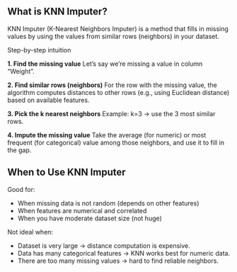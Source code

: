 ## What is KNN Imputer?

KNN Imputer (K-Nearest Neighbors Imputer) is a method that fills in missing values by using the values from similar rows (neighbors) in your dataset.

Step-by-step intuition

**1. Find the missing value**
Let’s say we’re missing a value in column “Weight”.

**2. Find similar rows (neighbors)**
For the row with the missing value, the algorithm computes distances to other rows (e.g., using Euclidean distance) based on available features.

**3.  Pick the k nearest neighbors**
Example: k=3 → use the 3 most similar rows.

**4. Impute the missing value**
Take the average (for numeric) or most frequent (for categorical) value among those neighbors, and use it to fill in the gap.

## When to Use KNN Imputer

Good for:

- When missing data is not random (depends on other features)
- When features are numerical and correlated
- When you have moderate dataset size (not huge)

Not ideal when:

- Dataset is very large → distance computation is expensive.
- Data has many categorical features → KNN works best for numeric data.
- There are too many missing values → hard to find reliable neighbors.